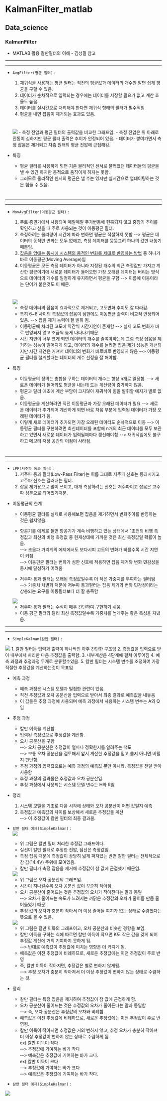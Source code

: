 # KalmanFilter_matlab
## Data_science

### KalmanFilter
 * MATLAB 활용 칼만필터의 이해 - 김성필 참고

* * * * * * * * * * * * * * * * * * * * * * * * * * * * * * * * * * * * * * * * * * * * * * * * * * * * * * * * * * * * * * * *
* * * * * * * * * * * * * * * * * * * * * * * * * * * * * * * * * * * * * * * * * * * * * * * * * * * * * * * * * * * * * * * *

+ `AvgFilter(평균 필터)` : 
     1. 재귀식을 사용하는 평균 필터는 직전의 평균값과 데이터의 개수만 알면 쉽게 평균을 구할 수 있음.
     2. 데이터가 순차적으로 입력되는 경우에는 데이터를 저장할 필요가 없고 계산 효율도 높음.
     3. 데이터를 실시간으로 처리해야 한다면 재귀식 형태의 필터가 필수적임
     4. 평균을 내면 잡음이 제거되는 효과도 있음.  
    #
    <img src ="/Images/AvgFilter/AvgFilter_.png">
    - 측정 전압과 평균 필터의 출력값을 비교한 그래프임.
    - 측정 전압은 위 아래로 진동이 심하지만 평균 필터 출력은 추이가 안정되어 있음.
    - 데이터가 쌓여가면서 측정 잡음은 제거되고 차츰 원래의 평균 전압에 근접해감.

+ 특징
    * 평균 필터를 사용하게 되면 기존 물리적인 센서로 불러왔던 데이터들의 평균을 낼 수 있긴 하지만 동적으로 움직이게 하지는 못함.   
    * 그러므로 물리적인 센서의 평균은 낼 수는 있지만 실시간으로 업데이팅하는 것은 힘들 수 있음.  
    #

* * * * * * * * * * * * * * * * * * * * * * * * * * * * * * * * * * * * * * * * * * * * * * * * * * * * * * * * * * * * * * * *
* * * * * * * * * * * * * * * * * * * * * * * * * * * * * * * * * * * * * * * * * * * * * * * * * * * * * * * * * * * * * * * *

+ `MovAvgFilter(이동평균 필터)` : 
     1. 주로 증권가에서 사용되며 매일매일 주가변동에 현혹되지 않고 중장기 추이를 확인하고 싶을 때 주로 사용되는 것이 이동평균 필터.
     2. 측정하려는 물리량이 시간에 따라 변하면 평균은 적절하지 못함 
        --> 평균은 데이터의 동적인 변화는 모두 없애고, 측정 데이터를 뭉뚱그려 하나의 값만 내놓기 때문임.
     3. <u>잡음을 없애는 동시에 시스템의 동적인 변화를 제대로 반영하는 방법</u> 중 하나가 바로 이동평균(Moving Average)임
     4. 이동평균은 모든 측정 데이터가 아니라 지정된 개수의 최근 측정값만 가지고 계산한 평균이기에 새로운 데이터가 들어오면 가장 오래된 데이터는 버리는 방식으로 데이터의 개수를 일정하게 유지하면서 평균을 구함 
        --> 이름에 이동이라는 단어가 붙은것도 이 때문.  
    #
    <img src ="/Images/MovAvgFilter/MovAvgFilter_.png">   
          
    - 측정 데이터의 잡음이 효과적으로 제거되고, 고도변화 추이도 잘 따라감.
    - 특히 6~8 사이의 측정값의 잡음이 심한데도 이동편균 출력이 비교적 안정되어있음. 
        --> 잡음 제거 능력이 잘 발휘 됨.
    - 이동평균에 처리된 고도에 약간씩 시간지연이 존재함 
        --> 실제 고도 변화가 바로 반영되지 않고 조금씩 늦게 나타나기때문
    - 시간 지연이 너무 크게 되면 데이터의 개수를 줄여야하는데 그럼 측정 잡음을 제거하는 성능이 떨어지게 되고, 데이터의 개수를 늘리면 잡음 제거 성능은 개선되지만 시간 지연은 커져서 데이터의 변화가 바로바로 반영되지 않음 
        --> 이동평균 필터를 설계할때는 데이터의 개수 선정을 잘 해야함.   
    
+ 특징
    * 이동평균의 정의는 총합을 구하는 데이터의 개수는 항상 n개로 일정함. 
        --> 새로운 데이터가 들어와도 평균을 내는데 드는 계산량이 증가하지 않음.
    * 평균과 달리 애초에 계산 부담이 크지않아 재귀식이 힘을 발휘할 예지가 별로 없음.
    * 이동평균을 계산하려면 직전 이동평균과 가장 오래된 데이터가 필요 
        --> 새로운 데이터가 추가되어 계산하게 되면 바로 처음 부분에 입력된 데이터가 가장 오래된 데이터가 됨.
    * 이렇게 새로 데이터가 추가되면 가장 오래된 데이터도 순차적으로 이동 
        --> 이동평균 필터를 구현하려면 최신데이터를 포함해 n개의 최근 데이터를 모두 보관하고 있면서 새로운 데이터가 입력될때마다 갱신해야함 
        --> 재귀식임에도 불구하고 메모리 저장 공간의 이점이 사라짐.  
#

* * * * * * * * * * * * * * * * * * * * * * * * * * * * * * * * * * * * * * * * * * * * * * * * * * * * * * * * * * * * * * * *
* * * * * * * * * * * * * * * * * * * * * * * * * * * * * * * * * * * * * * * * * * * * * * * * * * * * * * * * * * * * * * * *

+ `LPF(저주파 통과 필터)` : 
     1. 저주파 통과 필터(Low-Pass Filter)는 이름 그대로 저주파 신호는 통과시키고 고주파 신호는 걸러내는 필터.
     2. 잡음 제거용으로 많이 쓰이고, 대개 측정하려는 신호는 저주파이고 잡음은 고주파 성분으로 되어있기때문.

 * 이동평균의 한계    
    - 이동평균 필터를 실제로 사용해보면 잡음을 제거하면서 변화추이를 반영하는 것은 쉽지않음.
    - 항공기를 에제로 들면 항공기가 계속 비행하고 있는 상태에서 1초전의 비행 측정값과 최신의 비행 측정값 중 현재상태에 가까운 것은 최신 측정값일 확률이 높음.   
    --> 초음파 거리계의 에제에서도 보다시피 고도의 변화가 빠를수록 시간 지연이 커짐  
    --> 이동편균 필터는 변화가 심한 신호에 적용하면 잡음 제거와 변화 민감성을 동시에 달성하기 어려움  

    - 저주파 통과 필터는 오래된 측정값일수록 더 작은 가중치를 부여하는 필터임  
    --> 가중치 차별화 덕분에 저누파 통과필터는 잡음 제거와 변화 민감성이라는 상충되는 요구를 이동필터보다 더 잘 충족함


    <img src ="/Images/LPF (Exponentially weighted MovAvgFilter)/LPF(Low_Pass_Filter).png">    

     - 저주파 통과 필터는 수식이 매우 간단하여 구현하기 쉬움
     - 이동 평균 필터와 달리 최신 측정값일수록 가중치를 높게주는 좋은 특성을 지녔음.  

* * * * * * * * * * * * * * * * * * * * * * * * * * * * * * * * * * * * * * * * * * * * * * * * * * * * * * * * * * * * * * * *
* * * * * * * * * * * * * * * * * * * * * * * * * * * * * * * * * * * * * * * * * * * * * * * * * * * * * * * * * * * * * * * *  


+ `SimpleKalman(칼만 필터)` :   
<img src ="/Images/Simplekalman/KalmanFilter_AG.png"> 
     1. 칼만 필터는 입력과 출력이 하나씩인 아주 간단한 구조임
     2. 측정값을 입력으로 받아 내부에서 처리한 다음 추정값을 출력함.
     3. 내부계산은 4단계에 걸쳐 이루어짐
     4. 예측 과정과 추정과정 두개로 분류할수있음.
     5. 칼만 필터는 시스템 변수를 조정하여 가장 적절한 추정값을 계산하는것이 목표임

  - 예측 과정
    - 예측 과정은 시스템 모델과 밀접한 관련이 있음.
    - 직전 추정값과 오차 공분산을 입력으로 받아서 최종 결과로 예측값을 내놓음
    - 이 값들은 추정 과정에 사용되며 예측 과정에서 사용하는 시스템 변수는 A와 Q임

  - 추정 과정
    - 칼만 이득을 계산함.
    - 입력된 측정값으로 추정값을 계산함.
    - 오차 공분산을 구함   
    --> 오차 공분산은 추정값이 얼마나 정확한지를 알려주는 척도  
    --> 보통 오차 공분산을 검토해서 앞서 계산한 추정값을 믿고 쓸지 아니면 버릴지 판단함.
    - 추정 과정의 입력값으로는 예측 과정의 예측값 뿐만 아니라, 측정값을 전달 받아 사용함
    - 추정 과정의 결과물은 추정값과 오차 공분산임
    - 추정 과정에서 사용되는 시스템 모델 변수는 H와 R임

 - 정리
    1. 시스템 모델을 기초로 다음 시각에 상태와 오차 공분산이 어떤 값일지 예측
    2. 측정값과 예측값의 차이를 보상해서 새로운 추정값을 계산  
    --> 이 추정값이 칼만 필터의 최종 결과물.

       
+ `칼만 필터 예제(SimpleKalman)` :   
    <img src ="/Images/Simplekalman/SimpleKalman_.png">  
     - 위 그림은 칼만 필터 처리한 추정값 그래프이다.
     - 실선이 칼만 필터로 추정한 전압, 점선은 측정값임.
     - 측정 잡음 때문에 측정값이 상당히 넓게 퍼져있는 반면 칼만 필터는 전체적으로 참 값(14.4V) 주위에 모여있음.
     - 칼만 필터가 측정 잡음을 제거해 추정값이 참 값에 근접했기 때문임.  
       
  <img src ="/Images/Simplekalman/SimpleKalman_EC.png">  
  
  - 위 그림은 오차 공분산의 그래프임.
  - 시간이 지나갈수록 오차 공분산 값이 꾸준히 작아짐.
  - 오차 공분산이 줄어드는 것은 추정값의 오차가 작아진다는 말과 동일  
  --> 오차가 줄어드는 속도가 느려지는 까닭은 추정값의 오차가 줄어들 만큼 줄어들었기 때문.
  - 추정 값의 오차가 충분히 작아서 더 이상 줄어들 여지가 없는 상태로 수렴했다는 뜻으로 볼 수 있음.  

     
  <img src ="/Images/Simplekalman/SimpleKalman_K.png">  
  
  - 위 그림은 칼만 이득의 그래프이고, 오차 공분산과 비슷한 경향을 보임.
  - 칼만 이득을 구하는 식에 따르면 칼만 이득이 작으면 K도 작은 값을 갖게 되어 추정값 계산에 거의 기여하지 못하게 됨.  
  --> 반대로 예측값이 추정값에 미치는 영향은 더 커지게 됨.
  - 에측값은 이전 추정값에 비례하므로, 새로운 추정값에는 이전 추정값이 주로 반영
  - 즉, 칼만 이득이 작아지면, 추정값은 별로 변하지 않게됨.  
  --> 추정 오차가 충분히 작아져서 더 이상 추정값이 변하지 않는 상태로 수렴하는 것.
  
+ 정리
    - 칼만 필터는 특정 잡음을 제거하여 추정값이 참 값에 근접하게 함.
    - 오차 공분산이 줄어드는 것은 추정값의 오차가 줄어든다는 말과 동일함  
    --> 즉, 오차 공분산은 추정값의 오차와 비례함.
    - 예측값은 이전 추정값에 비례하므로, 새로운 추정값에는 이전 추정값이 주로 반영됨.
    - 칼만 이득이 작아지면 추정값은 거의 변하지 않고, 추정 오차가 충분히 작아져 더 이상 추정값이 변하지 않는 상태로 수렴하게 됨.  
    ex) 칼만 이득이 작다   
    --> 추정값에 기여하는 바가 작다  
    --> 예측값은 추정값에 기여하는 바가 크다.  
    ex) 칼만 이득이 크다  
    --> 추정값에 기여하는 바가 크다  
    --> 예측값은 추정값에 기여하는 바가 작다.
 

+ `칼만 필터 예제(SimpleKalman)` : 
<img src ="/Images/Simplekalman/DvKalman/DvKalman_Position.fig">